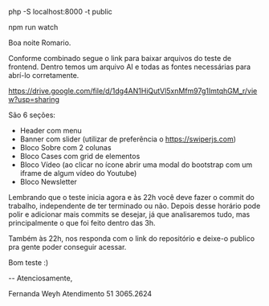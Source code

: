 php -S localhost:8000 -t public

npm run watch




Boa noite Romario.

Conforme combinado segue o link para baixar arquivos do teste de frontend. Dentro temos um arquivo AI e todas as fontes necessárias para abrí-lo corretamente.

https://drive.google.com/file/d/1dg4AN1HiQutVl5xnMfm97g1ImtqhGM_r/view?usp=sharing

São 6 seções:
- Header com menu
- Banner com slider (utilizar de preferência o https://swiperjs.com)
- Bloco Sobre com 2 colunas
- Bloco Cases com grid de elementos
- Bloco Vídeo (ao clicar no ícone abrir uma modal do bootstrap com um iframe de algum vídeo do Youtube)
- Bloco Newsletter 

Lembrando que o teste inicia agora e às 22h você deve fazer o commit do trabalho, independente de ter terminado ou não. Depois desse horário pode polir e adicionar mais commits se desejar, já que analisaremos tudo, mas principalmente o que foi feito dentro das 3h.

Também às 22h, nos responda com o link do repositório e deixe-o publico pra gente poder conseguir acessar.

Bom teste :) 

--
Atenciosamente,

Fernanda Weyh
Atendimento
51 3065.2624